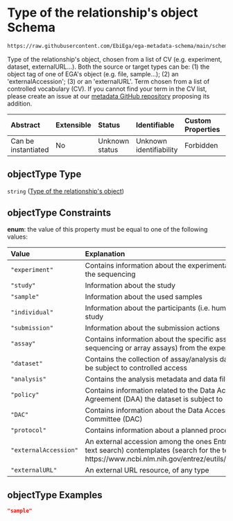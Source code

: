 # Type of the relationship's object Schema

```txt
https://raw.githubusercontent.com/EbiEga/ega-metadata-schema/main/schemas/EGA.common-definitions.json#/definitions/oneRelationshipEnd/properties/objectType
```

Type of the relationship's object, chosen from a list of CV (e.g. experiment, dataset, externalURL...). Both the source or target types can be: (1) the object tag of one of EGA's object (e.g. file, sample...); (2) an 'externalAccession'; (3) or an 'externalURL'. Term chosen from a list of controlled vocabulary (CV). If you cannot find your term in the CV list, please create an issue at our [metadata GitHub repository](https://github.com/EbiEga/ega-metadata-schema) proposing its addition.

| Abstract            | Extensible | Status         | Identifiable            | Custom Properties | Additional Properties | Access Restrictions | Defined In                                                                                           |
| :------------------ | :--------- | :------------- | :---------------------- | :---------------- | :-------------------- | :------------------ | :--------------------------------------------------------------------------------------------------- |
| Can be instantiated | No         | Unknown status | Unknown identifiability | Forbidden         | Allowed               | none                | [EGA.common-definitions.json\*](../../../schemas/EGA.common-definitions.json "open original schema") |

## objectType Type

`string` ([Type of the relationship's object](ega-4-definitions-relationships-object-either-source-or-target-properties-type-of-the-relationships-object.md))

## objectType Constraints

**enum**: the value of this property must be equal to one of the following values:

| Value                 | Explanation                                                                                                                                                         |
| :-------------------- | :------------------------------------------------------------------------------------------------------------------------------------------------------------------ |
| `"experiment"`        | Contains information about the experimental design of the sequencing                                                                                                |
| `"study"`             | Information about the study                                                                                                                                         |
| `"sample"`            | Information about the used samples                                                                                                                                  |
| `"individual"`        | Information about the participants (i.e. humans) of the study                                                                                                       |
| `"submission"`        | Information about the submission actions                                                                                                                            |
| `"assay"`             | Contains information about the specific assays (either sequencing or array assays) from the experiment                                                              |
| `"dataset"`           | Contains the collection of assay/analysis data files to be subject to controlled access                                                                             |
| `"analysis"`          | Contains the analysis metadata and data files                                                                                                                       |
| `"policy"`            | Contains information related to the Data Access Agreement (DAA) the dataset is subject to                                                                           |
| `"DAC"`               | Contains information about the Data Access Committee (DAC)                                                                                                          |
| `"protocol"`          | Contains information about a planned process.                                                                                                                       |
| `"externalAccession"` | An external accession among the ones Entrez (NCBI's text search) contemplates (search for the terms here: https\://www\.ncbi.nlm.nih.gov/entrez/eutils/einfo.fcgi?) |
| `"externalURL"`       | An external URL resource, of any type                                                                                                                               |

## objectType Examples

```json
"sample"
```
